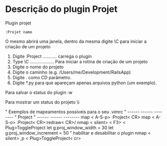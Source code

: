 # Descrição do plugin Projet

 Plugin projet

    :Projet name

O mesmo abrirá uma janela, dentro da mesma digite \C para iniciar a criação de um projeto

   1. Digite :Project ........... carrega o plugin
   2. Type \C ................... Para iniciar a rotina de criação de um projeto
   3. Digite o nome do projeto
   4. Digite o caminho (e.g. /Users/me/Development/RailsApp)
   5. Digite . como CD parâmetro.
   6. Digite *.py para que apareçam apenas arquivos python (um exemplo).

   Para salvar o status do plugin :w

   Para mostrar um status do projeto \i

  " Exemplos de mapeamentos possíveis para o seu .vimrc
  "  ------ ------ --------
  " Project
  "  ------ ------ --------
  map < A-S-p> :Project< CR>
  map < A-S-o> :Project< CR>:redraw< CR>/
  nmap < silent> < F3> < Plug>ToggleProject
  let g:proj_window_width = 30
  let g:proj_window_increment = 50
  " habilitar e desabilitar o plugin
  nmap < silent> ,p < Plug>ToggleProject< cr>

